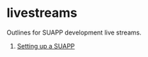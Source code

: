 # livestreams

Outlines for SUAPP development live streams.

1. [Setting up a SUAPP](./pages/setting-up-a-suapp.md)
